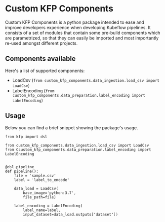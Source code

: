 # Custom KFP Components
Custom KFP Components is a python package intended to ease and improve developers experience when 
developing Kubeflow pipelines.
It consists of a set of modules that contain some pre-build components which are parametrized, 
so that they can easily be imported and most importantly re-used amongst different projects.

## Components available
Here's a list of supported components:
* LoadCsv (`from custom_kfp_components.data_ingestion.load_csv import LoadCsv`)
* LabelEncoding (`from custom_kfp_components.data_preparation.label_encoding import LabelEncoding`)

## Usage
Below you can find a brief snippet showing the package's usage.
```
from kfp import dsl

from custom_kfp_components.data_ingestion.load_csv import LoadCsv
from Ccustom_kfp_components.data_preparation.label_encoding import LabelEncoding 


@dsl.pipeline
def pipeline():
    file = 'sample.csv'
    label = 'label_to_encode'
    
    data_load = LoadCsv(
        base_image='python:3.7',
        file_path=file)
    
    label_encoding = LabelEncoding(
        label_name=label,
        input_dataset=data_load.outputs['dataset'])
```
